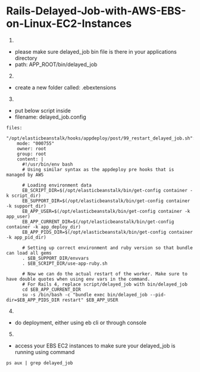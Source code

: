 # Rails-Delayed-Job-with-AWS-EBS-on-Linux-EC2-Instances

1. 
- please make sure delayed_job bin file is there in your applications directory
- path: APP_ROOT/bin/delayed_job

2. 
- create a new folder called: .ebextensions

3.
- put below script inside
- filename: delayed_job.config

```
files:
  "/opt/elasticbeanstalk/hooks/appdeploy/post/99_restart_delayed_job.sh":
    mode: "000755"
    owner: root
    group: root
    content: |
      #!/usr/bin/env bash
      # Using similar syntax as the appdeploy pre hooks that is managed by AWS

      # Loading environment data
      EB_SCRIPT_DIR=$(/opt/elasticbeanstalk/bin/get-config container -k script_dir)
      EB_SUPPORT_DIR=$(/opt/elasticbeanstalk/bin/get-config container -k support_dir)
      EB_APP_USER=$(/opt/elasticbeanstalk/bin/get-config container -k app_user)
      EB_APP_CURRENT_DIR=$(/opt/elasticbeanstalk/bin/get-config container -k app_deploy_dir)
      EB_APP_PIDS_DIR=$(/opt/elasticbeanstalk/bin/get-config container -k app_pid_dir)

      # Setting up correct environment and ruby version so that bundle can load all gems
      . $EB_SUPPORT_DIR/envvars
      . $EB_SCRIPT_DIR/use-app-ruby.sh

      # Now we can do the actual restart of the worker. Make sure to have double quotes when using env vars in the command.
      # For Rails 4, replace script/delayed_job with bin/delayed_job
      cd $EB_APP_CURRENT_DIR
      su -s /bin/bash -c "bundle exec bin/delayed_job --pid-dir=$EB_APP_PIDS_DIR restart" $EB_APP_USER
```

4. 
- do deployment, either using eb cli or through console

5.
- access your EBS EC2 instances to make sure your delayed_job is running using command

```
ps aux | grep delayed_job
```
